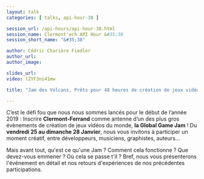 ```yaml
---
layout: talk
categories: [ talks, api-hour-38 ]

session_url: /api-hours/api-hour-38.html
session_name: Clermont'ech API Hour &#35;38
session_short_name: "&#35;38"

author: Cédric Charière Fiedler
author_url:
author_image:

slides_url:
video: lZYF3ni41mw

title: "Jam des Volcans, Prêts pour 48 heures de création de jeux vidéo ?"

---
```


C’est le défi fou que nous nous sommes lancés pour le début de l’année 2019 : Inscrire **Clermont-Ferrand** comme antenne d’un des plus gros évènements de création de jeux vidéos du monde, **la Global Game Jam** !
Du **vendredi 25 au dimanche 28 Janvier**, nous vous invitons à participer un moment créatif, entre développeurs, musiciens, graphistes, auteurs...

Mais avant tout, qu'est ce qu'une Jam ? Comment cela fonctionne ? Que devez-vous emmener ? Où cela se passe t'il ?
Bref, nous vous présenterons l'événement en détail et nos retours d'expériences de nos précédentes participations.
